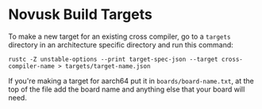 # Novusk Build Targets

To make a new target for an existing cross compiler, go to a ``targets`` directory in an architecture specific 
directory and run this command:

```commandline
rustc -Z unstable-options --print target-spec-json --target cross-compiler-name > targets/target-name.json
```

If you're making a target for aarch64 put it in ``boards/board-name.txt``, at the top of the file add the board name 
and anything else that your board will need.
